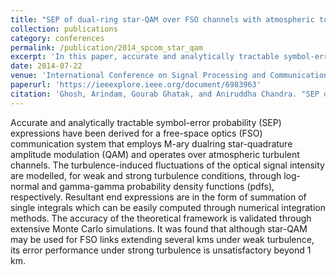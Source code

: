 ```yaml
---
title: "SEP of dual-ring star-QAM over FSO channels with atmospheric turbulence"
collection: publications
category: conferences
permalink: /publication/2014_spcom_star_qam
excerpt: 'In this paper, accurate and analytically tractable symbol-error probability (SEP) expressions have been derived for a free-space optics (FSO) communication system that employs M-ary dual-ring star-quadrature amplitude modulation (QAM) and operates over atmospheric turbulent channels.'
date: 2014-07-22
venue: 'International Conference on Signal Processing and Communications (SPCOM)'
paperurl: 'https://ieeexplore.ieee.org/document/6983963'
citation: 'Ghosh, Arindam, Gourab Ghatak, and Aniruddha Chandra. "SEP of dual-ring star-QAM over FSO channels with atmospheric turbulence." 2014 International Conference on Signal Processing and Communications (SPCOM). IEEE, 2014.'
---
```


Accurate and analytically tractable symbol-error probability (SEP) expressions have been derived for a free-space optics (FSO) communication system that employs M-ary dualring star-quadrature amplitude modulation (QAM) and operates over atmospheric turbulent channels. The turbulence-induced fluctuations of the optical signal intensity are modelled, for weak and strong turbulence conditions, through log-normal and gamma-gamma probability density functions (pdfs), respectively. Resultant end expressions are in the form of summation of single integrals which can be easily computed through numerical integration methods. The accuracy of the theoretical framework is validated through extensive Monte Carlo simulations. It was found that although star-QAM may be used for FSO links extending several kms under weak turbulence, its error performance under strong turbulence is unsatisfactory beyond 1 km.